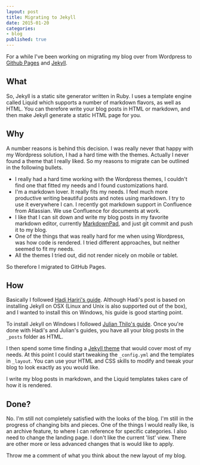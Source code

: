 ```yaml
---
layout: post
title: Migrating to Jekyll
date: 2015-01-20
categories:
- blog
published: true
---
```


For a while I've been working on migrating my blog over from Wordpress to [Github Pages](https://pages.github.com/) and [Jekyll](http://jekyllrb.com/). 

## What
So, Jekyll is a static site generator written in Ruby. I uses a template engine called Liquid which supports a number of markdown flavors, as well as HTML. You can therefore write your blog posts in HTML or markdown, and then make Jekyll generate a static HTML page for you.

## Why
A number reasons is behind this decision. I was really never that happy with my Wordpress solution, I had a hard time with the themes. Actually I never found a theme that I really liked. So my reasons to migrate can be outlined in the following bullets.

- I really had a hard time working with the Wordpress themes, I couldn't find one that fitted my needs and I found customizations hard.
- I'm a markdown lover. It really fits my needs. I feel much more productive writing beautiful posts and notes using markdown. I try to use it everywhere I can. I recently got markdown support in Confluence from Atlassian. We use Confluence for documents at work.
- I like that I can sit down and write my blog posts in my favorite markdown editor, currently [MarkdownPad](http://www.markdownpad.com/), and just git commit and push it to my blog.
- One of the things that was really hard for me when using Wordpress, was how code is rendered. I tried different approaches, but neither seemed to fit my needs.
- All the themes I tried out, did not render nicely on mobile or tablet.

So therefore I migrated to GitHub Pages. 

## How
Basically I followed [Hadi Hariri's guide](http://hadihariri.com/2013/12/24/migrating-from-wordpress-to-jekyll/). Although Hadi's post is based on installing Jekyll on OSX (Linux and Unix is also supported out of the box), and I wanted to install this on Windows, his guide is good starting point. 

To install Jekyll on Windows I followed [Julian Thilo's guide](http://jekyll-windows.juthilo.com/). Once you're done with Hadi's and Julian's guides, you have all your blog posts in the `_posts` folder as HTML.

I then spend some time finding a [Jekyll theme](http://jekyllthemes.org/) that would cover most of my needs. At this point I could start tweaking the `_config.yml` and the templates in `_layout`. You can use your HTML and CSS skills to modify and tweak your blog to look exactly as you would like. 

I write my blog posts in markdown, and the Liquid templates takes care of how it is rendered. 

## Done?
No. I'm still not completely satisfied with the looks of the blog. I'm still in the progress of changing bits and pieces. One of the things I would really like, is an archive feature, to where I can reference for specific categories. I also need to change the landing page. I don't like the current 'list' view. There are other more or less advanced changes that is would like to apply.

Throw me a comment of what you think about the new layout of my blog. 